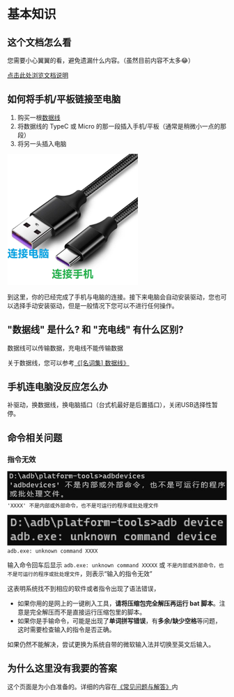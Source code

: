 # 基本知识

## 这个文档怎么看

您需要小心翼翼的看，避免遗漏什么内容。（虽然目前内容不太多😂）

[点击此处浏览文档说明](./documents.md)

## 如何将手机/平板链接至电脑

1. 购买一根[数据线](#数据线-是什么-和-充电线-有什么区别)
2. 将数据线的 TypeC 或 Micro 的那一段插入手机/平板（通常是稍微小一点的那段）
3. 将另一头插入电脑

<img src="./images/usb/connect.jpg" width="300" alt="USB 连接示例" title="USB 连接示例" />

到这里，你的已经完成了手机与电脑的连接。接下来电脑会自动安装驱动，您也可以选择手动安装驱动，但是一般情况下您可以不进行任何操作。

## "数据线" 是什么? 和 "充电线" 有什么区别?
<!-- 请不要修改标题的符号，否则会出现兼容性问题 -->

数据线可以传输数据，充电线不能传输数据

关于数据线，您可以参考[《[名词集] 数据线》](../normal/noun.md#名词集)

## 手机连电脑没反应怎么办

补驱动，换数据线，换电脑插口（台式机最好是后置插口），关闭USB选择性暂停。

## 命令相关问题

### 指令无效

![第一种情况](./images/demo/command/input/1.jpg)
`'XXXX' 不是内部或外部命令，也不是可运行的程序或批处理文件`

![第二种情况](./images/demo/command/input/2.jpg)
`adb.exe: unknown command XXXX`

输入命令回车后显示 `adb.exe: unknown command XXXXX` 或 `不是内部或外部命令，也不是可运行的程序或批处理文件`，则表示“输入的指令无效”

这表明系统找不到相应的软件或者指令出现了语法错误，

* 如果你用的是网上的一键刷入工具，**请将压缩包完全解压再运行 bat 脚本**。注意是完全解压而不是直接运行压缩包里的脚本。
* 如果你是手输命令，可能是出现了**单词拼写错误**，有**多余/缺少空格**等问题，这时需要检查输入的指令是否正确。

如果仍然不能解决，尝试更换为系统自带的微软输入法并切换至英文后输入。

## 为什么这里没有我要的答案

这个页面是为小白准备的。详细的内容在[《常见问题与解答》](./index.md)内

